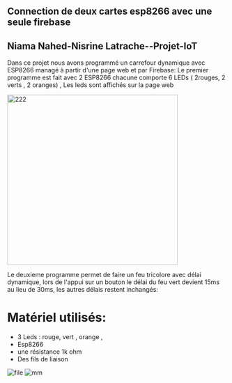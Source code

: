 ## Connection de deux cartes esp8266 avec une seule firebase








## Niama Nahed-Nisrine Latrache--Projet-IoT

Dans ce projet nous avons programmé un carrefour dynamique avec ESP8266 managé à partir d'une page web et par Firebase:
Le premier programme est fait avec 2 ESP8266 chacune comporte 6 LEDs ( 2rouges, 2 verts , 2 oranges) , Les leds sont affichés sur la page web 

<img width="391" alt="222" src="https://user-images.githubusercontent.com/70923734/107163477-00942e00-69aa-11eb-9fda-2804e1f1f31f.PNG">       
       
Le deuxieme programme permet de faire un feu tricolore avec délai dynamique, lors de l'appui sur un bouton le délai du feu vert devient 15ms au lieu de 30ms, les autres délais restent inchangés:

# Matériel utilisés:
- 3 Leds : rouge, vert , orange ,
- Esp8266
- une résistance 1k ohm
- Des fils de liaison

![file](https://user-images.githubusercontent.com/70923734/107163427-ba3ecf00-69a9-11eb-9a0e-2cab08a01a71.png)
![mm](https://user-images.githubusercontent.com/70923734/107163444-d0e52600-69a9-11eb-9af4-d0445d5d13f6.png)



